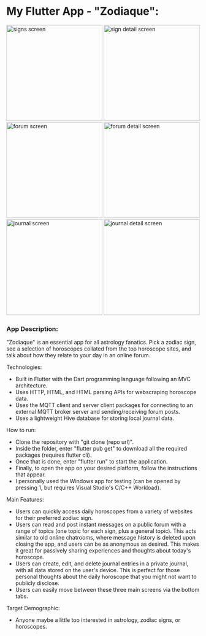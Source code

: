 # My Flutter App - "Zodiaque":

<p float="left">
  <img src="https://github.com/Pieisyum25/zodiaque-flutter/assets/80517108/a2843c53-75ff-451d-bab4-de256031e01b.JPG" alt="signs screen" width="250"/>
  <img src="https://github.com/Pieisyum25/zodiaque-flutter/assets/80517108/78036171-0946-40aa-80a2-dbf59ce5a2c2.JPG" alt="sign detail screen" width="250"/>
  <br>
  <img src="https://github.com/Pieisyum25/zodiaque-flutter/assets/80517108/dcc3b0b3-ac91-4442-9493-8e307ce53ddd.JPG" alt="forum screen" width="250"/>
  <img src="https://github.com/Pieisyum25/zodiaque-flutter/assets/80517108/e06db15d-2e13-41da-9181-21c08dfd8b70.JPG" alt="forum detail screen" width="250"/>
  <br>
  <img src="https://github.com/Pieisyum25/zodiaque-flutter/assets/80517108/82b022f6-7ffc-4b07-9061-234b45637147.JPG" alt="journal screen" width="250"/>
  <img src="https://github.com/Pieisyum25/zodiaque-flutter/assets/80517108/f85f1255-7fcb-47b1-87a8-afd903f479ef.JPG" alt="journal detail screen" width="250"/>
</p>

### App Description:

"Zodiaque" is an essential app for all astrology fanatics. Pick a zodiac sign, see a selection of horoscopes collated from the top horoscope sites, and talk about how they relate to your day in an online forum.

Technologies:
- Built in Flutter with the Dart programming language following an MVC architecture.
- Uses HTTP, HTML, and HTML parsing APIs for webscraping horoscope data.
- Uses the MQTT client and server client packages for connecting to an external MQTT broker server and sending/receiving forum posts.
- Uses a lightweight Hive database for storing local journal data.

How to run:
- Clone the repository with "git clone (repo url)".
- Inside the folder, enter "flutter pub get" to download all the required packages (requires flutter cli).
- Once that is done, enter "flutter run" to start the application.
- Finally, to open the app on your desired platform, follow the instructions that appear.
- I personally used the Windows app for testing (can be opened by pressing 1, but requires Visual Studio's C/C++ Workload).

Main Features:
- Users can quickly access daily horoscopes from a variety of websites for their preferred zodiac sign.
- Users can read and post instant messages on a public forum with a range of topics (one topic for each sign, plus a general topic). This acts similar to old online chatrooms, where message history is deleted upon closing the app, and users can be as anonymous as desired. This makes it great for passively sharing experiences and thoughts about today's horoscope.
- Users can create, edit, and delete journal entries in a private journal, with all data stored on the user's device. This is perfect for those personal thoughts about the daily horoscope that you might not want to publicly disclose.
- Users can easily move between these three main screens via the bottom tabs.

Target Demographic:
- Anyone maybe a little too interested in astrology, zodiac signs, or horoscopes.
